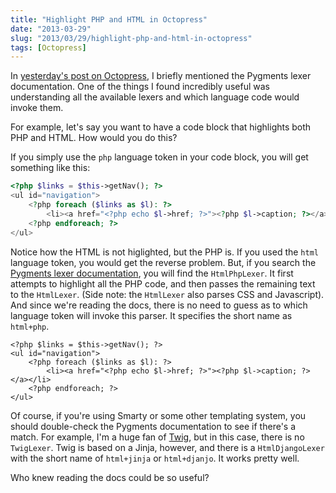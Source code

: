 ```yaml
---
title: "Highlight PHP and HTML in Octopress"
date: "2013-03-29"
slug: "2013/03/29/highlight-php-and-html-in-octopress"
tags: [Octopress]
---
```

In [yesterday's post on Octopress](http://www.joelclermont.com/2013/03/28/better-php-highlighting-in-octopress/), I briefly mentioned the Pygments lexer documentation. One of the things I found incredibly useful was understanding all the available lexers and which language code would invoke them.

For example, let's say you want to have a code block that highlights both PHP and HTML. How would you do this?

<!--more-->
If you simply use the `php` language token in your code block, you will get something like this:

``` php
<?php $links = $this->getNav(); ?>
<ul id="navigation">
    <?php foreach ($links as $l): ?>
        <li><a href="<?php echo $l->href; ?>"><?php $l->caption; ?></a></li>
    <?php endforeach; ?>
</ul>
```

Notice how the HTML is not higlighted, but the PHP is. If you used the `html` language token, you would get the reverse problem. But, if you search the [Pygments lexer documentation](http://pygments.org/docs/lexers/), you will find the `HtmlPhpLexer`. It first attempts to highlight all the PHP code, and then passes the remaining text to the `HtmlLexer`. (Side note: the `HtmlLexer` also parses CSS and Javascript). And since we're reading the docs, there is no need to guess as to which language token will invoke this parser. It specifies the short name as `html+php`.

``` html+php
<?php $links = $this->getNav(); ?>
<ul id="navigation">
    <?php foreach ($links as $l): ?>
        <li><a href="<?php echo $l->href; ?>"><?php $l->caption; ?></a></li>
    <?php endforeach; ?>
</ul>
```

Of course, if you're using Smarty or some other templating system, you should double-check the Pygments documentation to see if there's a match. For example, I'm a huge fan of [Twig](http://twig.sensiolabs.org), but in this case, there is no `TwigLexer`. Twig is based on a Jinja, however, and there is a `HtmlDjangoLexer` with the short name of `html+jinja` or `html+djanjo`. It works pretty well.

Who knew reading the docs could be so useful?

